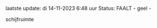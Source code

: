 laatste update: 
di 14-11-2023  6:48   uur 
Status: FAALT - geel - 
<div class="service Y">schijfruimte</div>